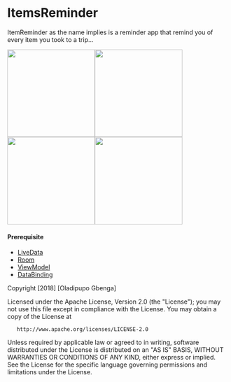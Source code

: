 # ItemsReminder
ItemReminder as the name implies is a reminder app that remind you of every item you took to a trip...

<img src="https://github.com/devmike01/ItemsReminder/blob/master/device-2018-06-12-135501.png" width="200"><img src="https://github.com/devmike01/ItemsReminder/blob/master/device-2018-06-12-135709.png" width="200"><img src="https://github.com/devmike01/ItemsReminder/blob/master/device-2018-06-12-135731.png" width="200"><img src="https://github.com/devmike01/ItemsReminder/blob/master/device-2018-06-12-135818.png" width="200">

#### Prerequisite
* [LiveData](https://developer.android.com/topic/libraries/architecture/livedata)
* [Room](https://developer.android.com/topic/libraries/architecture/room)
* [ViewModel](https://developer.android.com/topic/libraries/architecture/viewmodel) 
* [DataBinding](https://developer.android.com/topic/libraries/data-binding/)

Copyright [2018] [Oladipupo Gbenga]

   Licensed under the Apache License, Version 2.0 (the "License");
   you may not use this file except in compliance with the License.
   You may obtain a copy of the License at

       http://www.apache.org/licenses/LICENSE-2.0

   Unless required by applicable law or agreed to in writing, software
   distributed under the License is distributed on an "AS IS" BASIS,
   WITHOUT WARRANTIES OR CONDITIONS OF ANY KIND, either express or implied.
   See the License for the specific language governing permissions and
   limitations under the License.
